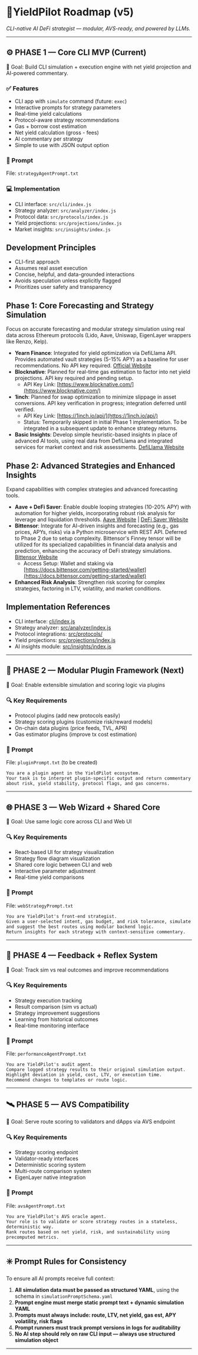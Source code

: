# 📍YieldPilot Roadmap (v5)

*CLI-native AI DeFi strategist — modular, AVS-ready, and powered by LLMs.*

---

## ⚙️ PHASE 1 — Core CLI MVP (Current)

🎯 Goal: Build CLI simulation + execution engine with net yield projection and AI-powered commentary.

### ✅ Features
- CLI app with `simulate` command (future: `exec`)
- Interactive prompts for strategy parameters
- Real-time yield calculations
- Protocol-aware strategy recommendations
- Gas + borrow cost estimation
- Net yield calculation (gross - fees)
- AI commentary per strategy
- Simple to use with JSON output option

### 🧠 Prompt
File: `strategyAgentPrompt.txt`

### 💻 Implementation
- CLI interface: `src/cli/index.js`
- Strategy analyzer: `src/analyzer/index.js`
- Protocol data: `src/protocols/index.js`
- Yield projections: `src/projections/index.js`
- Market insights: `src/insights/index.js`

## Development Principles

- CLI-first approach
- Assumes real asset execution
- Concise, helpful, and data-grounded interactions
- Avoids speculation unless explicitly flagged
- Prioritizes user safety and transparency

## Phase 1: Core Forecasting and Strategy Simulation

Focus on accurate forecasting and modular strategy simulation using real data across Ethereum protocols (Lido, Aave, Uniswap, EigenLayer wrappers like Renzo, Kelp).

- **Yearn Finance**: Integrated for yield optimization via DefiLlama API. Provides automated vault strategies (5-15% APY) as a baseline for user recommendations. No API key required. [Official Website](https://yearn.finance/)
- **Blocknative**: Planned for real-time gas estimation to factor into net yield projections. API key required and pending setup.
  - API Key Link: [https://www.blocknative.com/](https://www.blocknative.com/)
- **1inch**: Planned for swap optimization to minimize slippage in asset conversions. API key verification in progress; integration deferred until verified.
  - API Key Link: [https://1inch.io/api/](https://1inch.io/api/)
  - Status: Temporarily skipped in initial Phase 1 implementation. To be integrated in a subsequent update to enhance strategy returns.
- **Basic Insights**: Develop simple heuristic-based insights in place of advanced AI tools, using real data from DefiLlama and integrated services for market context and risk assessments. [DefiLlama Website](https://defillama.com/)

## Phase 2: Advanced Strategies and Enhanced Insights

Expand capabilities with complex strategies and advanced forecasting tools.

- **Aave + DeFi Saver**: Enable double looping strategies (10-20% APY) with automation for higher yields, incorporating robust risk analysis for leverage and liquidation thresholds. [Aave Website](https://aave.com/) | [DeFi Saver Website](https://defisaver.com/)
- **Bittensor**: Integrate for AI-driven insights and forecasting (e.g., gas prices, APYs, risks) via a Python microservice with REST API. Deferred to Phase 2 due to setup complexity. Bittensor's Finney tensor will be utilized for its specialized capabilities in financial data analysis and prediction, enhancing the accuracy of DeFi strategy simulations. [Bittensor Website](https://bittensor.com/)
  - Access Setup: Wallet and staking via [https://docs.bittensor.com/getting-started/wallet](https://docs.bittensor.com/getting-started/wallet)
- **Enhanced Risk Analysis**: Strengthen risk scoring for complex strategies, factoring in LTV, volatility, and market conditions.

## Implementation References

- CLI interface: [cli/index.js](mdc:cli/index.js)
- Strategy analyzer: [src/analyzer/index.js](mdc:src/analyzer/index.js)
- Protocol integrations: [src/protocols/](mdc:src/protocols)
- Yield projections: [src/projections/index.js](mdc:src/projections/index.js)
- AI insights module: [src/insights/index.js](mdc:src/insights/index.js)

---

## 🧱 PHASE 2 — Modular Plugin Framework (Next)

🎯 Goal: Enable extensible simulation and scoring logic via plugins

### 🔍 Key Requirements
- Protocol plugins (add new protocols easily)
- Strategy scoring plugins (customize risk/reward models)
- On-chain data plugins (price feeds, TVL, APR)
- Gas estimator plugins (improve tx cost estimation)

### 🧠 Prompt
File: `pluginPrompt.txt` (to be created)

```
You are a plugin agent in the YieldPilot ecosystem.
Your task is to interpret plugin-specific output and return commentary about risk, yield stability, protocol flags, and gas concerns.
```

---

## 🌐 PHASE 3 — Web Wizard + Shared Core

🎯 Goal: Use same logic core across CLI and Web UI

### 🔍 Key Requirements
- React-based UI for strategy visualization
- Strategy flow diagram visualization
- Shared core logic between CLI and web
- Interactive parameter adjustment
- Real-time yield comparisons

### 🧠 Prompt
File: `webStrategyPrompt.txt`

```
You are YieldPilot's front-end strategist.
Given a user-selected intent, gas budget, and risk tolerance, simulate and suggest the best routes using modular backend logic.
Return insights for each strategy with context-sensitive commentary.
```

---

## 🔄 PHASE 4 — Feedback + Reflex System

🎯 Goal: Track sim vs real outcomes and improve recommendations

### 🔍 Key Requirements
- Strategy execution tracking
- Result comparison (sim vs actual)
- Strategy improvement suggestions
- Learning from historical outcomes
- Real-time monitoring interface

### 🧠 Prompt
File: `performanceAgentPrompt.txt`

```
You are YieldPilot's audit agent.
Compare logged strategy results to their original simulation output.
Highlight deviation in yield, cost, LTV, or execution time.
Recommend changes to templates or route logic.
```

---

## 🛰 PHASE 5 — AVS Compatibility

🎯 Goal: Serve route scoring to validators and dApps via AVS endpoint

### 🔍 Key Requirements
- Strategy scoring endpoint
- Validator-ready interfaces
- Deterministic scoring system
- Multi-route comparison system
- EigenLayer native integration

### 🧠 Prompt
File: `avsAgentPrompt.txt`

```
You are YieldPilot's AVS oracle agent.
Your role is to validate or score strategy routes in a stateless, deterministic way.
Rank routes based on net yield, risk, and sustainability using precomputed metrics.
```

---

## ✳️ Prompt Rules for Consistency

To ensure all AI prompts receive full context:

1. **All simulation data must be passed as structured YAML**, using the schema in `simulationPromptSchema.yaml`
2. **Prompt engine must merge static prompt text + dynamic simulation YAML**
3. **Prompts must always include: route, LTV, net yield, gas est, APY volatility, risk flags**
4. **Prompt runners must track prompt versions in logs for auditability**
5. **No AI step should rely on raw CLI input — always use structured simulation object**

---

